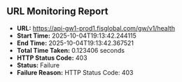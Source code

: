 ## URL Monitoring Report

- **URL:** https://api-gw1-prod1.fisglobal.com/gw/v1/health
- **Start Time:** 2025-10-04T19:13:42.244115
- **End Time:** 2025-10-04T19:13:42.367521
- **Total Time Taken:** 0.123406 seconds
- **HTTP Status Code:** 403
- **Status:** Failure
- **Failure Reason:** HTTP Status Code: 403
